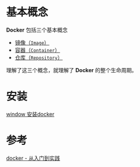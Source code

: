 
# 基本概念

**Docker** 包括三个基本概念
* [镜像（`Image`）](docker/basic_concept/镜像.md)
* [容器（`Container`）](docker/basic_concept/容器.md)
* [仓库（`Repository`）](docker/basic_concept/仓库.md)

理解了这三个概念，就理解了 **Docker** 的整个生命周期。

# 安装
 [window 安装docker](https://www.cnblogs.com/Can-daydayup/p/15468591.html)

# 参考
[docker - 从入门到实践](https://yeasy.gitbook.io/docker_practice/)